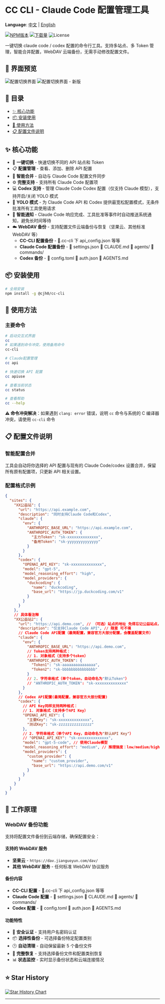# CC CLI - Claude Code 配置管理工具

**Language**: [中文](README.md) | [English](README_EN.md)

[![NPM版本](https://img.shields.io/npm/v/@cjh0/cc-cli.svg)](https://www.npmjs.com/package/@cjh0/cc-cli)
[![下载量](https://img.shields.io/npm/dm/@cjh0/cc-cli.svg)](https://www.npmjs.com/package/@cjh0/cc-cli)
![License](https://img.shields.io/badge/license-MIT-green.svg)

一键切换 claude code / codex 配置的命令行工具。支持多站点、多 Token 管理，智能合并配置，WebDAV 云端备份，无需手动修改配置文件。

## 📸 界面预览

![配置切换界面](https://qm-cloud.oss-cn-chengdu.aliyuncs.com/test/otherType/github/image.png)
![配置切换界面 - 新版](https://qm-cloud.oss-cn-chengdu.aliyuncs.com/test/otherType/PixPin_2025-10-28_08-34-10.png)

## 📑 目录

- [✨ 核心功能](#-核心功能)
- [📦 安装使用](#-安装使用)
- [🚀 使用方法](#-使用方法)
- [📋 配置文件说明](#-配置文件说明)

## ✨ 核心功能

- 🔄 **一键切换** - 快速切换不同的 API 站点和 Token
- 📋 **配置管理** - 查看、添加、删除 API 配置
- 🔗 **智能合并** - 自动与 Claude Code 配置文件同步
- ⚙️ **完整支持** - 支持所有 Claude Code 配置项
- 💻 **Codex 支持** - 管理 Claude Code Codex 配置（仅支持 Claude 模型），支持开启/关闭 YOLO 模式
- 🚀 **YOLO 模式** - 为 Claude Code API 和 Codex 提供最宽松配置模式，无条件批准所有工具使用请求
- 🔔 **智能通知** - Claude Code 响应完成、工具批准等事件时自动推送系统通知，避免长时间等待
- ☁️ **WebDAV 备份** - 支持配置文件云端备份与恢复（坚果云、其他标准 WebDAV 等）
  - **CC-CLI 配置备份** - 📁.cc-cli 下 api_config.json 等等
  - **Claude Code 配置备份** - 📄 settings.json 📄 CLAUDE.md 📁 agents/ 📁 commands/
  - **Codex 备份** - 📄 config.toml 📄 auth.json 📄 AGENTS.md

## 📦 安装使用

```bash
# 全局安装
npm install -g @cjh0/cc-cli
```

## 🚀 使用方法

### 主要命令

```bash
# 启动交互式界面
cc
# 如果遇到命令冲突，使用备用命令
cc-cli

# Claude配置管理
cc api

# 快速切换 API 配置
cc apiuse

# 查看当前状态
cc status

# 查看帮助
cc --help
```

**⚠️ 命令冲突解决**：如果遇到 `clang: error` 错误，说明 `cc` 命令与系统的 C 编译器冲突，请使用 `cc-cli` 命令

## 📋 配置文件说明

### 智能配置合并

工具会自动将你选择的 API 配置与现有的 Claude Code/codex 设置合并，保留所有原有配置项，只更新 API 相关设置。

### 配置格式示例

```json
{
  "sites": {
    "XX公益站": {
      "url": "https://api.example.com",
      "description": "同时支持Claude Code和Codex",
      "claude": {
        "env": {
          "ANTHROPIC_BASE_URL": "https://api.example.com",
          "ANTHROPIC_AUTH_TOKEN": {
            "主力Token": "sk-xxxxxxxxxxxxxx",
            "备用Token": "sk-yyyyyyyyyyyyyy"
          }
        }
      },
      "codex": {
        "OPENAI_API_KEY": "sk-xxxxxxxxxxxxxx",
        "model": "gpt-5",
        "model_reasoning_effort": "high",
        "model_providers": {
          "duckcoding": {
            "name": "duckcoding",
            "base_url": "https://jp.duckcoding.com/v1"
          }
        }
      }
    },
    // 具体看注释
    "XX公益站2": {
      "url": "https://api.demo.com", // （可选）站点的地址 免得忘记公益站点，后期会支持一键打开
      "description": "仅支持Claude Code API", // 随意 可不填
      // Claude Code API配置（最简配置，兼容官方大部分配置，会覆盖配置文件）
      "claude": {
        "env": {
          "ANTHROPIC_BASE_URL": "https://api.demo.com",
          // Token支持两种格式：
          // 1. 对象格式（支持多个token）
          "ANTHROPIC_AUTH_TOKEN": {
            "Token1": "sk-aaaaaaaaaaaaaaa",
            "Token2": "sk-bbbbbbbbbbbbbbb"
          }
          // 2. 字符串格式（单个token，自动命名为"默认Token"）
          // "ANTHROPIC_AUTH_TOKEN": "sk-xxxxxxxxxxxxxx"
        }
      },
      // Codex API配置(最简配置，兼容官方大部分配置)
      "codex": {
        // API Key同样支持两种格式：
        // 1. 对象格式（支持多个API Key）
        "OPENAI_API_KEY": {
          "主要Key": "sk-xxxxxxxxxxxxxx",
          "测试Key": "sk-zzzzzzzzzzzzzzz"
        },
        // 2. 字符串格式（单个API Key，自动命名为"默认API Key"）
        // "OPENAI_API_KEY": "sk-xxxxxxxxxxxxxx",
        "model": "gpt-5-code", // 使用Claude模型
        "model_reasoning_effort": "medium", // 推理强度：low/medium/high
        "model_providers": {
          "custom_provider": {
            "name": "custom_provider",
            "base_url": "https://api.demo.com/v1"
          }
        }
      }
    }
  }
}
```

## 🔄 工作原理

### WebDAV 备份功能

支持将配置文件备份到云端存储，确保配置安全：

#### 支持的 WebDAV 服务

- **坚果云** - `https://dav.jianguoyun.com/dav/`
- **其他 WebDAV 服务** - 任何标准 WebDAV 协议服务

#### 备份内容

- **CC-CLI 配置** - 📁.cc-cli 下 api_config.json 等等
- **Claude Code 配置** - 📄 settings.json 📄 CLAUDE.md 📁 agents/ 📁 commands/
- **Codex 配置** - 📄 config.toml 📄 auth.json 📄 AGENTS.md

#### 功能特性

- 🔐 **安全认证** - 支持用户名密码认证
- 📦 **选择性备份** - 可选择备份特定配置类别
- 🕒 **自动清理** - 自动保留最新 5 个备份文件
- 🔄 **完整恢复** - 支持选择备份文件和配置类别恢复
- 📊 **状态监控** - 实时显示备份状态和云端连接情况

## ⭐ Star History

[![Star History Chart](https://api.star-history.com/svg?repos=cjh-store/cc&type=Date)](https://star-history.com/#cjh-store/cc&Date)

---
